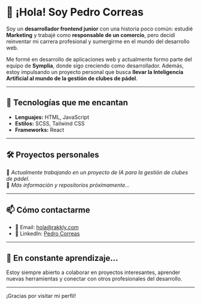 # 👋 ¡Hola! Soy Pedro Correas

Soy un **desarrollador frontend junior** con una historia poco común: estudié **Marketing** y trabajé como **responsable de un comercio**, pero decidí reinventar mi carrera profesional y sumergirme en el mundo del desarrollo web.

Me formé en desarrollo de aplicaciones web y actualmente formo parte del equipo de **Symplia**, donde sigo creciendo como desarrollador. Además, estoy impulsando un proyecto personal que busca **llevar la Inteligencia Artificial al mundo de la gestión de clubes de pádel**.

---

## 🚀 Tecnologías que me encantan

- **Lenguajes:** HTML, JavaScript
- **Estilos:** SCSS, Tailwind CSS
- **Frameworks:** React

---

## 🛠️ Proyectos personales

🎯 *Actualmente trabajando en un proyecto de IA para la gestión de clubes de pádel.*  
📌 *Más información y repositorios próximamente...*

---

## 📫 Cómo contactarme

- 📧 Email: [hola@rakkly.com](mailto:hola@rakkly.com)
- 💼 LinkedIn: [Pedro Correas](https://www.linkedin.com/in/pedro-correas)

---

## 🌱 En constante aprendizaje...

Estoy siempre abierto a colaborar en proyectos interesantes, aprender nuevas herramientas y conectar con otros profesionales del desarrollo.

---

¡Gracias por visitar mi perfil!
